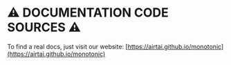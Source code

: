 # :warning: DOCUMENTATION CODE SOURCES :warning:

To find a real docs, just visit our website: [https://airtai.github.io/monotonic](https://airtai.github.io/monotonic)
